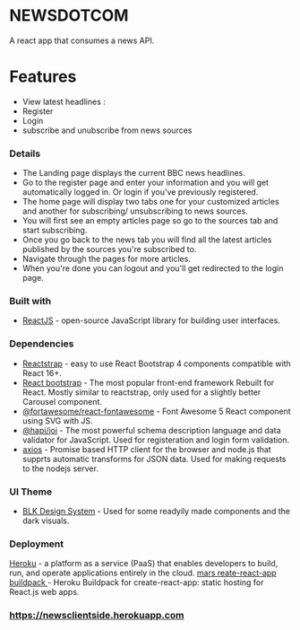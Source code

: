 # NEWSDOTCOM

A react app that consumes a news API.

# Features
  - View latest headlines : 
  - Register
  - Login
  - subscribe and unubscribe from news sources



### Details
  - The Landing page displays the current BBC news headlines.
  - Go to the register page and enter your information and you will get automatically logged in. Or login if you've previously registered.
  - The home page will display two tabs one for your customized articles and another for subscribing/ unsubscribing to news sources.
  - You will first see an empty articles page so go to the sources tab and start subscribing.
  - Once you go back to the news tab you will find all the latest articles published by the sources you're subscribed to.
  - Navigate through the pages for more articles.
  - When you're done you can logout and you'll get redirected to the login page.




### Built with

* [ReactJS](https://breakdance.github.io/breakdance/) -  open-source JavaScript library for building user interfaces.


### Dependencies

* [Reactstrap](https://reactstrap.github.io/) -  easy to use React Bootstrap 4 components compatible with React 16+.
* [React bootstrap](https://react-bootstrap.github.io/) - The most popular front-end framework Rebuilt for React. Mostly similar to reactstrap, only used for a slightly better Carousel component.
*  [ @fortawesome/react-fontawesome](https://www.npmjs.com/package/@fortawesome/react-fontawesome) - Font Awesome 5 React component using SVG with JS.
*  [@hapi/joi](https://www.npmjs.com/package/@hapi/joi) - The most powerful schema description language and data validator for JavaScript. Used for registeration and login form validation.
* [axios](https://www.npmjs.com/package/axios) - Promise based HTTP client for the browser and node.js that supprts automatic transforms for JSON data. Used for making requests to the nodejs server.
 ### UI Theme

* [BLK Design System](https://github.com/creativetimofficial/blk-design-system-react) - Used for some readyily made components and the dark visuals.

### Deployment

[Heroku](https://dashboard.heroku.com/apps) - a platform as a service (PaaS) that enables developers to build, run, and operate applications entirely in the cloud.
[mars reate-react-app buildpack ](https://github.com/mars/create-react-app-buildpack) - Heroku Buildpack for create-react-app: static hosting for React.js web apps.

### https://newsclientside.herokuapp.com
